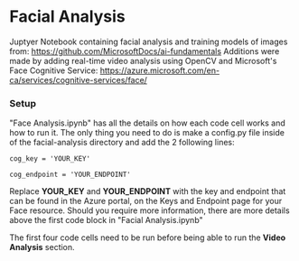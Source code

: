 # Facial Analysis

Juptyer Notebook containing facial analysis and training models of images from: https://github.com/MicrosoftDocs/ai-fundamentals
Additions were made by adding real-time video analysis using OpenCV and Microsoft's Face Cognitive Service: https://azure.microsoft.com/en-ca/services/cognitive-services/face/

### Setup
"Face Analysis.ipynb" has all the details on how each code cell works and how to run it. The only thing you need to do is make a config.py file inside of the facial-analysis directory and add the 2 following lines:

`cog_key = 'YOUR_KEY'`

`cog_endpoint = 'YOUR_ENDPOINT'`

Replace **YOUR_KEY** and **YOUR_ENDPOINT** with the key and endpoint that can be found in the Azure portal, on the Keys and Endpoint page for your Face resource. 
Should you require more information, there are more details above the first code block in "Facial Analysis.ipynb"

The first four code cells need to be run before being able to run the **Video Analysis** section.
